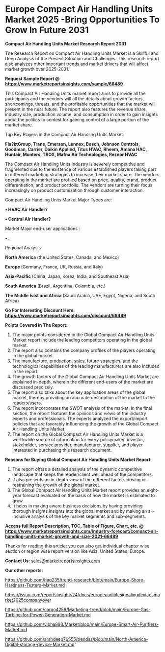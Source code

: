 # Europe Compact Air Handling Units Market 2025 -Bring Opportunities To Grow In Future 2031

<strong>Compact Air Handling Units Market Research Report 2031</strong>

The Research Report on Compact Air Handling Units Market is a Skillful and Deep Analysis of the Present Situation and Challenges. This research report also analyzes other important trends and market drivers that will affect market growth over 2025-2031.

<strong>Request Sample Report @ <a href=https://www.marketreportsinsights.com/sample/66489>https://www.marketreportsinsights.com/sample/66489</a></strong>

This Compact Air Handling Units market report aims to provide all the participants and the vendors will all the details about growth factors, shortcomings, threats, and the profitable opportunities that the market will present in the near future. The report also features the revenue share, industry size, production volume, and consumption in order to gain insights about the politics to contest for gaining control of a large portion of the market share.

Top Key Players in the Compact Air Handling Units Market:

<strong>Fla?ktGroup, Trane, Emerson, Lennox, Bosch, Johnson Controls, Goodman, Carrier, Daikin Applied, Titus HVAC, Rheem, Amana HAC, Huntair, Munters, TROX, Mafna Air Technologies, Reznor HVAC</strong>

The Compact Air Handling Units Industry is severely competitive and fragmented due to the existence of various established players taking part in different marketing strategies to increase their market share. The vendors operating in the market are profiled based on price, quality, brand, product differentiation, and product portfolio. The vendors are turning their focus increasingly on product customization through customer interaction.

Compact Air Handling Units Market Major Types are:

<strong>• HVAC Air Handler?

• Central Air Handler?</strong>

Market Major end-user applications :

<strong>• .</strong>

Regional Analysis

</u><strong><b>North America</b></strong> (the United States, Canada, and Mexico)

<strong><b>Europe </b></strong>(Germany, France, UK, Russia, and Italy)

<strong><b>Asia-Pacific</b></strong> (China, Japan, Korea, India, and Southeast Asia)

<strong><b>South America</b></strong> (Brazil, Argentina, Colombia, etc.)

<strong><b>The Middle East and Africa</b></strong> (Saudi Arabia, UAE, Egypt, Nigeria, and South Africa)

<strong>Go For Interesting Discount Here: <a href=https://www.marketreportsinsights.com/discount/66489>https://www.marketreportsinsights.com/discount/66489</a></strong>

<strong>Points Covered in The Report:</strong>
<ol>
  <li>The major points considered in the Global Compact Air Handling Units Market report include the leading competitors operating in the global market.</li>
  <li>The report also contains the company profiles of the players operating in the global market.</li>
  <li>The manufacture, production, sales, future strategies, and the technological capabilities of the leading manufacturers are also included in the report.</li>
  <li>The growth factors of the Global Compact Air Handling Units Market are explained in-depth, wherein the different end-users of the market are discussed precisely.</li>
  <li>The report also talks about the key application areas of the global market, thereby providing an accurate description of the market to the readers/users.</li>
  <li>The report incorporates the SWOT analysis of the market. In the final section, the report features the opinions and views of the industry experts and professionals. The experts analyzed the export/import policies that are favorably influencing the growth of the Global Compact Air Handling Units Market.</li>
  <li>The report on the Global Compact Air Handling Units Market is a worthwhile source of information for every policymaker, investor, stakeholder, service provider, manufacturer, supplier, and player interested in purchasing this research document.</li>
</ol>
<strong>Reasons for Buying Global Compact Air Handling Units Market Report:</strong>

<ol>
  <li>The report offers a detailed analysis of the dynamic competitive landscape that keeps the reader/client well ahead of the competitors.</li>
  <li>It also presents an in-depth view of the different factors driving or restraining the growth of the global market.</li>
  <li>The Global Compact Air Handling Units Market report provides an eight-year forecast evaluated on the basis of how the market is estimated to grow.</li>
  <li>It helps in making aware business decisions by having providing thorough insights insights into the global market and by making an all-inclusive analysis of the key market segments and sub-segments.</li>
</ol>
<strong>Access full Report Description, TOC, Table of Figure, Chart, etc. @ <a href=https://www.marketreportsinsights.com/industry-forecast/compact-air-handling-units-market-growth-and-size-2021-66489>https://www.marketreportsinsights.com/industry-forecast/compact-air-handling-units-market-growth-and-size-2021-66489</a></strong>


Thanks for reading this article; you can also get individual chapter wise section or region wise report version like Asia, United States, Europe.

<strong>Contact Us:</strong>
sales@marketreportsinsights.com

<strong>Our other reports:</strong>

<a href=https://github.com/haq235/trend-research/blob/main/Europe-Shore-Hardness-Testers-Market.md>https://github.com/haq235/trend-research/blob/main/Europe-Shore-Hardness-Testers-Market.md</a>

<a href=https://issuu.com/reportsinsights24/docs/europeaudiblesignalingdevicesmarket2025companyover>https://issuu.com/reportsinsights24/docs/europeaudiblesignalingdevicesmarket2025companyover</a>

<a href=https://github.com/cargo4256/Marketing-trend/blob/main/Europe-Gas-Turbine-for-Power-Generation-Market.md>https://github.com/cargo4256/Marketing-trend/blob/main/Europe-Gas-Turbine-for-Power-Generation-Market.md</a>

<a href=https://github.com/vibha898/Market/blob/main/Europe-Smart-Air-Purifiers-Market.md>https://github.com/vibha898/Market/blob/main/Europe-Smart-Air-Purifiers-Market.md</a>

<a href=https://github.com/arshdeep76555/trendss/blob/main/North-America-Digital-storage-device-Market.md>https://github.com/arshdeep76555/trendss/blob/main/North-America-Digital-storage-device-Market.md</a>"
